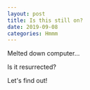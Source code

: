 ```yaml
---
layout: post
title: Is this still on?
date: 2019-09-08
categories: Hmmm
---
```


Melted down computer...

Is it resurrected?

Let's find out!
